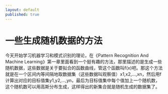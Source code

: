 ```yaml
---
layout: default
published: true
---
```


# 一些生成随机数据的方法

今天开始学习机器学习和模式识别的理论，在《Pattern Recognition And Machine Learning》第一章里面看到一个挺有趣的方法，那里描述的是生成一些随机数据，这些数据是关于要拟合的函数曲线，管这个函数叫f(x)吧。那这个方法就是在一个区间内等间隔地取数据集（这些数据叫观察值）x1,x2,...,xn，然后用f计算出对应的目标值集y1,y2,...,yn，最后为目标值集中每个值加上一个随机数，这个随机数可以用高斯分布生成，这样得出的新集合就是随机生成的数据集了。  

